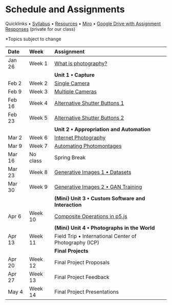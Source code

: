 # Schedule and Assignments

Quicklinks • [Syllabus](https://github.com/ellennickles/xphoto-s22) • [Resources](https://github.com/ellennickles/xphoto-s22/tree/main/resources) • [Miro](https://tinyurl.com/xphoto-s22-miro) • [Google Drive with Assignment Responses](https://drive.google.com/drive/u/0/folders/1YZtWK03TXGCoGmy7WeQYF-BBulZFAbHA) (private for our class)

*Topics subject to change

 Date | Week | Assignment |
| :--- | :--- | :--- |
| Jan 26 | Week 1 | [What is photography?](https://github.com/ellennickles/xphoto-s22/tree/main/schedule-assignments/week1) |
| | | **Unit 1 • Capture** |
| Feb 2 | Week 2 | [Single Camera](https://github.com/ellennickles/xphoto-s22/tree/main/schedule-assignments/week2) | 
| Feb 9 | Week 3 | [Multiple Cameras](https://github.com/ellennickles/xphoto-s22/blob/main/schedule-assignments/week3/README.md) | 
| Feb 16 | Week 4 | [Alternative Shutter Buttons 1](https://github.com/ellennickles/xphoto-s22/tree/main/schedule-assignments/week4) | 
| Feb 23 | Week 5 | [Alternative Shutter Buttons 2](https://github.com/ellennickles/xphoto-s22/blob/main/schedule-assignments/week5) | 
| | | **Unit 2 • Appropriation and Automation** |
| Mar 2 | Week 6 | [Internet Photography](https://github.com/ellennickles/xphoto-s22/tree/main/schedule-assignments/week6) | 
| Mar 9 | Week 7 | [Automating Photomontages](https://github.com/ellennickles/xphoto-s22/tree/main/schedule-assignments/week7) | 
| Mar 16 | No class | Spring Break | 
| Mar 23 | Week 8 | [Generative Images 1 • Datasets](https://github.com/ellennickles/xphoto-s22/blob/main/schedule-assignments/week8) | 
| Mar 30 | Week 9 | [Generative Images 2 • GAN Training](https://github.com/ellennickles/xphoto-s22/tree/main/schedule-assignments/week9) | 
| | | **(Mini) Unit 3 • Custom Software and Interaction** |
| Apr 6 | Week 10 | [Composite Operations in p5.js]() | 
| | | **(Mini) Unit 4 • Photographs in the World** |
| Apr 13 | Week 11 | Field Trip • International Center of Photography (ICP) | 
| | | **Final Projects** |
| Apr 20 | Week 12 | Final Project Proposals | 
| Apr 27 | Week 13 | Final Project Feedback |
| May 4 | Week 14 | Final Project Presentations | 
